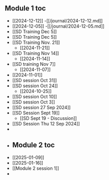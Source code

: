 ## Module 1 toc
- [[2024-12-12]] -[[/journal/2024-12-12.md]] 
- [[2024-12-05]] -[[/journal/2024-12-05.md]]  
- [[SD Training Dec 5]]
- [[SD Training Dec 5]]
- [[SD Training Nov. 21]]
	- [[2024-11-21]]
- [[SD Training Nov 14]]
	- [[2024-11-14]]
- [[SD training Nov 7]]
	- [[2024-11-07]]
- [[2024-11-01]]
- [[SD session Oct 31]]
- [[SD session Oct 24]]
	- [[2024-10-25]]
- [[SD session Oct 10]]
- [[SD session Oct 3]]
- [[SD session  27 Sep 2024]]
- [[SD Session Sept 19]]
	- [[SD Sept 19 - Discussion]]
- [[SD Session Thu 12 Sep 2024]]
-
- ## Module 2 toc
- [[2025-01-09]]
- [[2025-01-16]]
- [[Module 2 session 1]]
-
